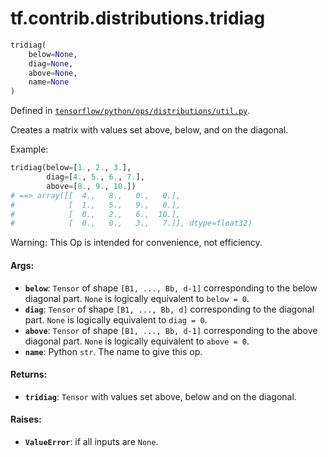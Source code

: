 <div itemscope itemtype="http://developers.google.com/ReferenceObject">
<meta itemprop="name" content="tf.contrib.distributions.tridiag" />
</div>

# tf.contrib.distributions.tridiag

``` python
tridiag(
    below=None,
    diag=None,
    above=None,
    name=None
)
```



Defined in [`tensorflow/python/ops/distributions/util.py`](https://www.tensorflow.org/code/tensorflow/python/ops/distributions/util.py).

Creates a matrix with values set above, below, and on the diagonal.

Example:

```python
tridiag(below=[1., 2., 3.],
        diag=[4., 5., 6., 7.],
        above=[8., 9., 10.])
# ==> array([[  4.,   8.,   0.,   0.],
#            [  1.,   5.,   9.,   0.],
#            [  0.,   2.,   6.,  10.],
#            [  0.,   0.,   3.,   7.]], dtype=float32)
```

Warning: This Op is intended for convenience, not efficiency.

#### Args:

* <b>`below`</b>: `Tensor` of shape `[B1, ..., Bb, d-1]` corresponding to the below
    diagonal part. `None` is logically equivalent to `below = 0`.
* <b>`diag`</b>: `Tensor` of shape `[B1, ..., Bb, d]` corresponding to the diagonal
    part.  `None` is logically equivalent to `diag = 0`.
* <b>`above`</b>: `Tensor` of shape `[B1, ..., Bb, d-1]` corresponding to the above
    diagonal part.  `None` is logically equivalent to `above = 0`.
* <b>`name`</b>: Python `str`. The name to give this op.


#### Returns:

* <b>`tridiag`</b>: `Tensor` with values set above, below and on the diagonal.


#### Raises:

* <b>`ValueError`</b>: if all inputs are `None`.
